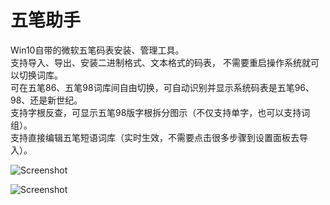 # 五笔助手
Win10自带的微软五笔码表安装、管理工具。  
支持导入、导出、安装二进制格式、文本格式的码表， 不需要重启操作系统就可以切换词库。   
可在五笔86、五笔98词库间自由切换，可自动识别并显示系统码表是五笔96、98、还是新世纪。    
支持字根反查，可显示五笔98版字根拆分图示（不仅支持单字，也可以支持词组）。   
支持直接编辑五笔短语词库（实时生效，不需要点击很多步骤到设置面板去导入）。   


![Screenshot](https://github.com/aardio/wubi-lex-tool/blob/master/screenshots/1.png?raw=true)

![Screenshot](https://github.com/aardio/wubi-lex-tool/blob/master/screenshots/2.png?raw=true)